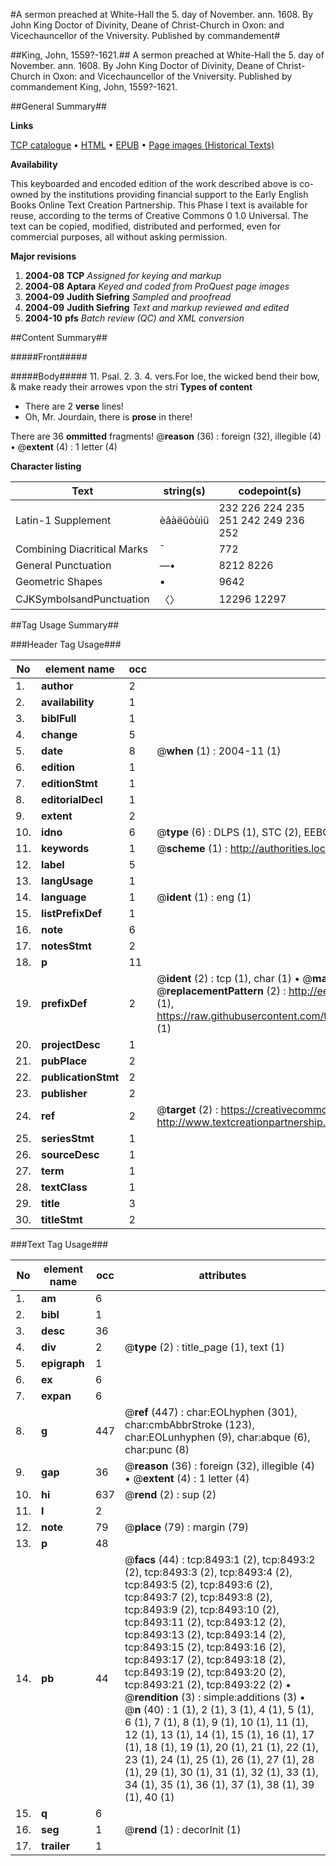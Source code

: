 #A sermon preached at White-Hall the 5. day of November. ann. 1608. By John King Doctor of Divinity, Deane of Christ-Church in Oxon: and Vicechauncellor of the Vniversity. Published by commandement#

##King, John, 1559?-1621.##
A sermon preached at White-Hall the 5. day of November. ann. 1608. By John King Doctor of Divinity, Deane of Christ-Church in Oxon: and Vicechauncellor of the Vniversity. Published by commandement
King, John, 1559?-1621.

##General Summary##

**Links**

[TCP catalogue](http://www.ota.ox.ac.uk/tcp/)  • 
[HTML](http://tei.it.ox.ac.uk/tcp/Texts-HTML/free/A04/A04852.html)  • 
[EPUB](http://tei.it.ox.ac.uk/tcp/Texts-EPUB/free/A04/A04852.epub) • 
[Page images (Historical Texts)](https://data.historicaltexts.jisc.ac.uk/view?pubId=eebo-99843738e&pageId=eebo-99843738e-8493-1)

**Availability**

This keyboarded and encoded edition of the
	       work described above is co-owned by the institutions
	       providing financial support to the Early English Books
	       Online Text Creation Partnership. This Phase I text is
	       available for reuse, according to the terms of Creative
	       Commons 0 1.0 Universal. The text can be copied,
	       modified, distributed and performed, even for
	       commercial purposes, all without asking permission.

**Major revisions**

1. __2004-08__ __TCP__ *Assigned for keying and markup*
1. __2004-08__ __Aptara__ *Keyed and coded from ProQuest page images*
1. __2004-09__ __Judith Siefring__ *Sampled and proofread*
1. __2004-09__ __Judith Siefring__ *Text and markup reviewed and edited*
1. __2004-10__ __pfs__ *Batch review (QC) and XML conversion*

##Content Summary##

#####Front#####

#####Body#####
11. Psal. 2. 3. 4. vers.For loe, the wicked bend their bow, & make ready their
arrowes vpon the stri
**Types of content**

  * There are 2 **verse** lines!
  * Oh, Mr. Jourdain, there is **prose** in there!

There are 36 **ommitted** fragments! 
 @__reason__ (36) : foreign (32), illegible (4)  •  @__extent__ (4) : 1 letter (4)

**Character listing**


|Text|string(s)|codepoint(s)|
|---|---|---|
|Latin-1 Supplement|èâàëûòùìü|232 226 224 235 251 242 249 236 252|
|Combining             Diacritical Marks|̄|772|
|General Punctuation|—•|8212 8226|
|Geometric Shapes|▪|9642|
|CJKSymbolsandPunctuation|〈〉|12296 12297|

##Tag Usage Summary##

###Header Tag Usage###

|No|element name|occ|attributes|
|---|---|---|---|
|1.|__author__|2||
|2.|__availability__|1||
|3.|__biblFull__|1||
|4.|__change__|5||
|5.|__date__|8| @__when__ (1) : 2004-11 (1)|
|6.|__edition__|1||
|7.|__editionStmt__|1||
|8.|__editorialDecl__|1||
|9.|__extent__|2||
|10.|__idno__|6| @__type__ (6) : DLPS (1), STC (2), EEBO-CITATION (1), PROQUEST (1), VID (1)|
|11.|__keywords__|1| @__scheme__ (1) : http://authorities.loc.gov/ (1)|
|12.|__label__|5||
|13.|__langUsage__|1||
|14.|__language__|1| @__ident__ (1) : eng (1)|
|15.|__listPrefixDef__|1||
|16.|__note__|6||
|17.|__notesStmt__|2||
|18.|__p__|11||
|19.|__prefixDef__|2| @__ident__ (2) : tcp (1), char (1)  •  @__matchPattern__ (2) : ([0-9\-]+):([0-9IVX]+) (1), (.+) (1)  •  @__replacementPattern__ (2) : http://eebo.chadwyck.com/downloadtiff?vid=$1&page=$2 (1), https://raw.githubusercontent.com/textcreationpartnership/Texts/master/tcpchars.xml#$1 (1)|
|20.|__projectDesc__|1||
|21.|__pubPlace__|2||
|22.|__publicationStmt__|2||
|23.|__publisher__|2||
|24.|__ref__|2| @__target__ (2) : https://creativecommons.org/publicdomain/zero/1.0/ (1), http://www.textcreationpartnership.org/docs/. (1)|
|25.|__seriesStmt__|1||
|26.|__sourceDesc__|1||
|27.|__term__|1||
|28.|__textClass__|1||
|29.|__title__|3||
|30.|__titleStmt__|2||


###Text Tag Usage###

|No|element name|occ|attributes|
|---|---|---|---|
|1.|__am__|6||
|2.|__bibl__|1||
|3.|__desc__|36||
|4.|__div__|2| @__type__ (2) : title_page (1), text (1)|
|5.|__epigraph__|1||
|6.|__ex__|6||
|7.|__expan__|6||
|8.|__g__|447| @__ref__ (447) : char:EOLhyphen (301), char:cmbAbbrStroke (123), char:EOLunhyphen (9), char:abque (6), char:punc (8)|
|9.|__gap__|36| @__reason__ (36) : foreign (32), illegible (4)  •  @__extent__ (4) : 1 letter (4)|
|10.|__hi__|637| @__rend__ (2) : sup (2)|
|11.|__l__|2||
|12.|__note__|79| @__place__ (79) : margin (79)|
|13.|__p__|48||
|14.|__pb__|44| @__facs__ (44) : tcp:8493:1 (2), tcp:8493:2 (2), tcp:8493:3 (2), tcp:8493:4 (2), tcp:8493:5 (2), tcp:8493:6 (2), tcp:8493:7 (2), tcp:8493:8 (2), tcp:8493:9 (2), tcp:8493:10 (2), tcp:8493:11 (2), tcp:8493:12 (2), tcp:8493:13 (2), tcp:8493:14 (2), tcp:8493:15 (2), tcp:8493:16 (2), tcp:8493:17 (2), tcp:8493:18 (2), tcp:8493:19 (2), tcp:8493:20 (2), tcp:8493:21 (2), tcp:8493:22 (2)  •  @__rendition__ (3) : simple:additions (3)  •  @__n__ (40) : 1 (1), 2 (1), 3 (1), 4 (1), 5 (1), 6 (1), 7 (1), 8 (1), 9 (1), 10 (1), 11 (1), 12 (1), 13 (1), 14 (1), 15 (1), 16 (1), 17 (1), 18 (1), 19 (1), 20 (1), 21 (1), 22 (1), 23 (1), 24 (1), 25 (1), 26 (1), 27 (1), 28 (1), 29 (1), 30 (1), 31 (1), 32 (1), 33 (1), 34 (1), 35 (1), 36 (1), 37 (1), 38 (1), 39 (1), 40 (1)|
|15.|__q__|6||
|16.|__seg__|1| @__rend__ (1) : decorInit (1)|
|17.|__trailer__|1||

